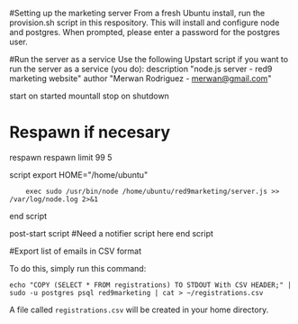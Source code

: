 #Setting up the marketing server 
From a fresh Ubuntu install, run the provision.sh script in this respository.  This will
install and configure node and postgres.  When prompted, please enter a password for the
postgres user.

#Run the server as a service
Use the following Upstart script if you want to run the server as a service (you do):
description "node.js server - red9 marketing website"
author "Merwan Rodriguez - merwan@gmail.com"

start on started mountall
stop on shutdown

# Respawn if necesary
respawn
respawn limit 99 5

script
        export HOME="/home/ubuntu"

        exec sudo /usr/bin/node /home/ubuntu/red9marketing/server.js >> /var/log/node.log 2>&1
end script

post-start script
        #Need a notifier script here
end script


#Export list of emails in CSV format 

To do this, simply run this command:

`echo "COPY (SELECT * FROM registrations) TO STDOUT With CSV HEADER;" | sudo -u postgres psql red9marketing | cat > ~/registrations.csv`

A file called `registrations.csv` will be created in your home directory.


